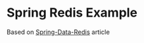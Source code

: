 # Spring Redis Example

Based on [Spring-Data-Redis](https://piotrminkowski.com/2019/03/05/introduction-to-spring-data-redis/) article
